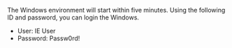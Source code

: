 The Windows environment will start within five minutes.
Using the following ID and password, you can login the Windows.

- User: IE User
- Password: Passw0rd!
